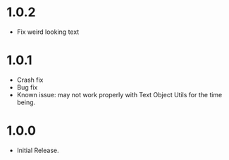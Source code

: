 # 1.0.2
- Fix weird looking text

# 1.0.1
- Crash fix
- Bug fix
- Known issue: may not work properly with Text Object Utils for the time being.

# 1.0.0
- Initial Release.
